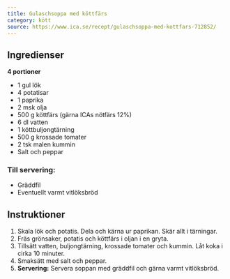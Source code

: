 ```yaml
---
title: Gulaschsoppa med köttfärs
category: kött
source: https://www.ica.se/recept/gulaschsoppa-med-kottfars-712852/
---
```


## Ingredienser

**4 portioner**

- 1 gul lök
- 4 potatisar
- 1 paprika
- 2 msk olja
- 500 g köttfärs (gärna ICAs nötfärs 12%)
- 6 dl vatten
- 1 köttbuljongtärning
- 500 g krossade tomater
- 2 tsk malen kummin
- Salt och peppar

### Till servering:

- Gräddfil
- Eventuellt varmt vitlöksbröd

## Instruktioner

1. Skala lök och potatis. Dela och kärna ur paprikan. Skär allt i tärningar.
2. Fräs grönsaker, potatis och köttfärs i oljan i en gryta.
3. Tillsätt vatten, buljongtärning, krossade tomater och kummin. Låt koka i cirka 10 minuter.
4. Smaksätt med salt och peppar.
5. **Servering:** Servera soppan med gräddfil och gärna varmt vitlöksbröd.
